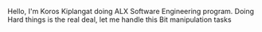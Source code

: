 Hello, I'm Koros Kiplangat doing ALX Software Engineering program. Doing Hard things is the real deal, let me handle this Bit manipulation tasks
